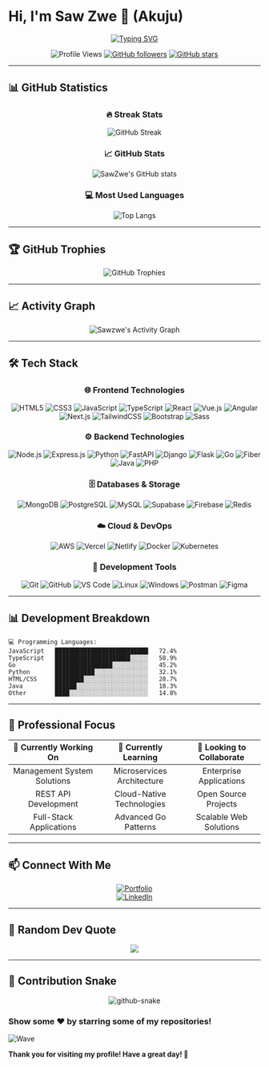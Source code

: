 # Hi, I'm Saw Zwe 👋 (Akuju)

<div align="center">
  
[![Typing SVG](https://readme-typing-svg.herokuapp.com?font=Fira+Code&color=58A6FF&size=22&lines=Software+Developer;Full-Stack+Web+Developer;Building+Scalable+Applications)](https://git.io/typing-svg)

</div>

<div align="center">
  
![Profile Views](https://komarev.com/ghpvc/?username=sawzwe&color=blueviolet&style=flat-square&label=Profile+Views)
[![GitHub followers](https://img.shields.io/github/followers/sawzwe?label=Followers&style=social)](https://github.com/sawzwe)
[![GitHub stars](https://img.shields.io/github/stars/sawzwe?label=Stars&style=social)](https://github.com/sawzwe)

</div>

---

## 📊 GitHub Statistics

<div align="center">

### 🔥 Streak Stats
![GitHub Streak](https://github-readme-streak-stats.herokuapp.com/?user=sawzwe&theme=radical&hide_border=true)

### 📈 GitHub Stats
![SawZwe's GitHub stats](https://github-readme-stats.vercel.app/api?username=sawzwe&show_icons=true&theme=radical&hide_border=true&include_all_commits=true&count_private=true)

### 💻 Most Used Languages
![Top Langs](https://github-readme-stats.vercel.app/api/top-langs/?username=sawzwe&layout=compact&theme=radical&hide_border=true&langs_count=10)

</div>

---

## 🏆 GitHub Trophies

<div align="center">

![GitHub Trophies](https://github-profile-trophy.vercel.app/?username=sawzwe&theme=radical&no-frame=true&no-bg=false&margin-w=4)

</div>

---

## 📈 Activity Graph

<div align="center">

![Sawzwe's Activity Graph](https://github-readme-activity-graph.vercel.app/graph?username=sawzwe&theme=tokyo-night&hide_border=true&area=true)

</div>

---

## 🛠️ Tech Stack

<div align="center">

### 🌐 Frontend Technologies
![HTML5](https://img.shields.io/badge/html5-%23E34F26.svg?style=for-the-badge&logo=html5&logoColor=white)
![CSS3](https://img.shields.io/badge/css3-%231572B6.svg?style=for-the-badge&logo=css3&logoColor=white)
![JavaScript](https://img.shields.io/badge/javascript-%23323330.svg?style=for-the-badge&logo=javascript&logoColor=%23F7DF1E)
![TypeScript](https://img.shields.io/badge/typescript-%23007ACC.svg?style=for-the-badge&logo=typescript&logoColor=white)
![React](https://img.shields.io/badge/react-%2320232a.svg?style=for-the-badge&logo=react&logoColor=%2361DAFB)
![Vue.js](https://img.shields.io/badge/vuejs-%2335495e.svg?style=for-the-badge&logo=vuedotjs&logoColor=%234FC08D)
![Angular](https://img.shields.io/badge/angular-%23DD0031.svg?style=for-the-badge&logo=angular&logoColor=white)
![Next.js](https://img.shields.io/badge/next.js-%23000000.svg?style=for-the-badge&logo=nextdotjs&logoColor=white)
![TailwindCSS](https://img.shields.io/badge/tailwindcss-%2338B2AC.svg?style=for-the-badge&logo=tailwind-css&logoColor=white)
![Bootstrap](https://img.shields.io/badge/bootstrap-%23563D7C.svg?style=for-the-badge&logo=bootstrap&logoColor=white)
![Sass](https://img.shields.io/badge/SASS-hotpink.svg?style=for-the-badge&logo=SASS&logoColor=white)

### ⚙️ Backend Technologies
![Node.js](https://img.shields.io/badge/node.js-6DA55F?style=for-the-badge&logo=node.js&logoColor=white)
![Express.js](https://img.shields.io/badge/express.js-%23404d59.svg?style=for-the-badge&logo=express&logoColor=%2361DAFB)
![Python](https://img.shields.io/badge/python-3670A0?style=for-the-badge&logo=python&logoColor=ffdd54)
![FastAPI](https://img.shields.io/badge/FastAPI-005571?style=for-the-badge&logo=fastapi)
![Django](https://img.shields.io/badge/django-%23092E20.svg?style=for-the-badge&logo=django&logoColor=white)
![Flask](https://img.shields.io/badge/flask-%23000.svg?style=for-the-badge&logo=flask&logoColor=white)
![Go](https://img.shields.io/badge/go-%2300ADD8.svg?style=for-the-badge&logo=go&logoColor=white)
![Fiber](https://img.shields.io/badge/fiber-%2300ADD8.svg?style=for-the-badge&logo=go&logoColor=white)
![Java](https://img.shields.io/badge/java-%23ED8B00.svg?style=for-the-badge&logo=openjdk&logoColor=white)
![PHP](https://img.shields.io/badge/php-%23777BB4.svg?style=for-the-badge&logo=php&logoColor=white)

### 🗄️ Databases & Storage
![MongoDB](https://img.shields.io/badge/MongoDB-%234ea94b.svg?style=for-the-badge&logo=mongodb&logoColor=white)
![PostgreSQL](https://img.shields.io/badge/postgresql-%23316192.svg?style=for-the-badge&logo=postgresql&logoColor=white)
![MySQL](https://img.shields.io/badge/mysql-%2300f.svg?style=for-the-badge&logo=mysql&logoColor=white)
![Supabase](https://img.shields.io/badge/Supabase-3ECF8E?style=for-the-badge&logo=supabase&logoColor=white)
![Firebase](https://img.shields.io/badge/firebase-%23039BE5.svg?style=for-the-badge&logo=firebase)
![Redis](https://img.shields.io/badge/redis-%23DD0031.svg?style=for-the-badge&logo=redis&logoColor=white)

### ☁️ Cloud & DevOps
![AWS](https://img.shields.io/badge/AWS-%23FF9900.svg?style=for-the-badge&logo=amazon-aws&logoColor=white)
![Vercel](https://img.shields.io/badge/vercel-%23000000.svg?style=for-the-badge&logo=vercel&logoColor=white)
![Netlify](https://img.shields.io/badge/netlify-%23000000.svg?style=for-the-badge&logo=netlify&logoColor=#00C7B7)
![Docker](https://img.shields.io/badge/docker-%230db7ed.svg?style=for-the-badge&logo=docker&logoColor=white)
![Kubernetes](https://img.shields.io/badge/kubernetes-%23326ce5.svg?style=for-the-badge&logo=kubernetes&logoColor=white)

### 🔧 Development Tools
![Git](https://img.shields.io/badge/git-%23F05033.svg?style=for-the-badge&logo=git&logoColor=white)
![GitHub](https://img.shields.io/badge/github-%23121011.svg?style=for-the-badge&logo=github&logoColor=white)
![VS Code](https://img.shields.io/badge/Visual%20Studio%20Code-0078d4.svg?style=for-the-badge&logo=visual-studio-code&logoColor=white)
![Linux](https://img.shields.io/badge/Linux-FCC624?style=for-the-badge&logo=linux&logoColor=black)
![Windows](https://img.shields.io/badge/Windows-0078D6?style=for-the-badge&logo=windows&logoColor=white)
![Postman](https://img.shields.io/badge/Postman-FF6C37?style=for-the-badge&logo=postman&logoColor=white)
![Figma](https://img.shields.io/badge/figma-%23F24E1E.svg?style=for-the-badge&logo=figma&logoColor=white)

</div>

---

## 📊 Development Breakdown

```text
💻 Programming Languages:
JavaScript   ██████████████████████████   72.4%
TypeScript   █████████████████████░░░░░   58.9%
Go           ████████████████░░░░░░░░░░   45.2%
Python       ███████████░░░░░░░░░░░░░░░   32.1%
HTML/CSS     ████████░░░░░░░░░░░░░░░░░░   28.7%
Java         ██████░░░░░░░░░░░░░░░░░░░░   18.3%
Other        ████░░░░░░░░░░░░░░░░░░░░░░   14.8%
```

---

## 🎯 Professional Focus

<div align="center">

| 🔭 Currently Working On | 🌱 Currently Learning | 👯 Looking to Collaborate |
|:---:|:---:|:---:|
| Management System Solutions | Microservices Architecture | Enterprise Applications |
| REST API Development | Cloud-Native Technologies | Open Source Projects |
| Full-Stack Applications | Advanced Go Patterns | Scalable Web Solutions |

</div>

---

## 📫 Connect With Me

<div align="center">

[![Portfolio](https://img.shields.io/badge/Portfolio-%23000000.svg?style=for-the-badge&logo=vercel&logoColor=white)](https://sawzwe-portfolio.vercel.app)  
[![LinkedIn](https://img.shields.io/badge/LinkedIn-%230077B5.svg?style=for-the-badge&logo=linkedin&logoColor=white)](https://linkedin.com/in/saw-zwe)

</div>

---

## 💭 Random Dev Quote

<div align="center">

![](https://quotes-github-readme.vercel.app/api?type=horizontal&theme=radical)

</div>

---

## 🐍 Contribution Snake

<div align="center">

<picture>
  <source media="(prefers-color-scheme: dark)" srcset="https://raw.githubusercontent.com/sawzwe/sawzwe/output/github-snake-dark.svg" />
  <source media="(prefers-color-scheme: light)" srcset="https://raw.githubusercontent.com/sawzwe/sawzwe/output/github-snake.svg" />
  <img alt="github-snake" src="https://raw.githubusercontent.com/sawzwe/sawzwe/output/github-snake.svg" />
</picture>

</div>

### Show some ❤️ by starring some of my repositories!

![Wave](https://raw.githubusercontent.com/mayhemantt/mayhemantt/Update/svg/Bottom.svg)

**Thank you for visiting my profile! Have a great day! 🚀**

</div> 
